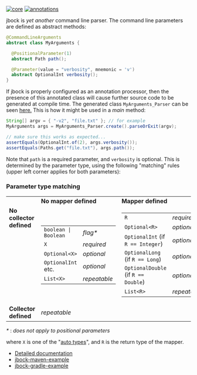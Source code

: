 [![core](https://maven-badges.herokuapp.com/maven-central/com.github.h908714124/jbock/badge.svg?style=plastic&subject=jbock)](https://maven-badges.herokuapp.com/maven-central/com.github.h908714124/jbock)
[![annotations](https://maven-badges.herokuapp.com/maven-central/com.github.h908714124/jbock-annotations/badge.svg?color=red&style=plastic&subject=jbock-annotations)](https://maven-badges.herokuapp.com/maven-central/com.github.h908714124/jbock-annotations)

jbock is *yet another* command line parser.
The command line parameters are defined as abstract methods:

````java
@CommandLineArguments
abstract class MyArguments {

  @PositionalParameter(1)
  abstract Path path();

  @Parameter(value = "verbosity", mnemonic = 'v')
  abstract OptionalInt verbosity();
}
````

If jbock is properly configured as an annotation processor,
then the presence of this annotated class
will cause further source code to be generated at compile time.
The generated class `MyArguments_Parser` can be seen
[here.](https://github.com/h908714124/jbock-docgen/blob/master/src/main/java/com/example/hello/MyArguments_Parser.java)
This is how it might be used in a *main* method:

````java
String[] argv = { "-v2", "file.txt" }; // for example
MyArguments args = MyArguments_Parser.create().parseOrExit(argv);

// make sure this works as expected...
assertEquals(OptionalInt.of(2), args.verbosity());
assertEquals(Paths.get("file.txt"), args.path());
````

Note that `path` is a required parameter,
and `verbosity` is optional.
This is determined by the parameter type,
using the following "matching" rules (upper left corner applies for both parameters):

### Parameter type matching

<table style="border-collapse: collapse">
<tr>
<td></td>
<td><b>No mapper defined</b></td>
<td><b>Mapper defined</b></td>
</tr>
<tr>
<td valign="top"><b>No<br/>collector<br/>defined</b></td>
<td>
<table><!-- No mapper, no collector-->
<tr><td><code>boolean | Boolean</code>        </td><td><i>flag*</i></td></tr>
<tr><td><code>X</code>                        </td><td><i>required</i></td></tr>
<tr><td><code>Optional&lt;X&gt;</code>        </td><td><i>optional</i></td></tr>
<tr><td><code>OptionalInt</code> etc.         </td><td><i>optional</i></td></tr>
<tr><td><code>List&lt;X&gt;</code>            </td><td><i>repeatable</i></td></tr>
</table>
</td>
<td>
<table><!-- Mapper, no collector-->
<tr><td><code>R</code>                        </td><td><i>required</i></td></tr>
<tr><td><code>Optional&lt;R&gt;</code>        </td><td><i>optional</i></td></tr>
<tr><td><code>OptionalInt</code> (if <code>R == Integer</code>)         </td><td><i>optional</i></td></tr>
<tr><td><code>OptionalLong</code> (if <code>R == Long</code>)         </td><td><i>optional</i></td></tr>
<tr><td><code>OptionalDouble</code> (if <code>R == Double</code>)         </td><td><i>optional</i></td></tr>
<tr><td><code>List&lt;R&gt;</code>            </td><td><i>repeatable</i></td></tr>
</table>
</td>
</tr>
<tr>
<td><b>Collector<br/>defined</b></td>
<td colspan="2"><i>repeatable</i></td>
</tr>
</table>

<i>*</i> : <i>does not apply to positional parameters</i>

where `X` is one of the
"[auto types](https://github.com/h908714124/jbock-docgen/blob/master/src/main/java/com/example/hello/JbockAutoTypes.java)",
and `R` is the return type of the mapper.

* [Detailed documentation](https://github.com/h908714124/jbock/blob/master/SPAGHETTI.md)
* [jbock-maven-example](https://github.com/h908714124/jbock-maven-example)
* [jbock-gradle-example](https://github.com/h908714124/jbock-gradle-example)
